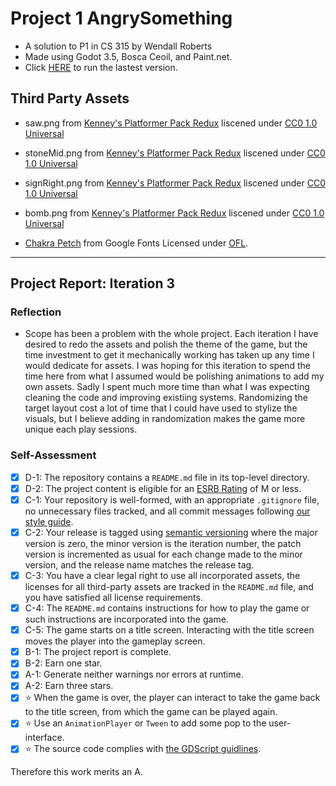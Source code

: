 
# Project 1 AngrySomething 
- A solution to P1 in CS 315 by Wendall Roberts
- Made using Godot 3.5, Bosca Ceoil, and Paint.net.
- Click [HERE](https://bsu-cs315.github.io/P1-waroberts/) to run the lastest version.


## Third Party Assets

- saw.png from [Kenney's Platformer Pack Redux](https://www.kenney.nl/assets/platformer-pack-redux) liscened under [CC0 1.0 Universal](http://creativecommons.org/publicdomain/zero/1.0/)

- stoneMid.png from [Kenney's Platformer Pack Redux](https://www.kenney.nl/assets/platformer-pack-redux) liscened under [CC0 1.0 Universal](http://creativecommons.org/publicdomain/zero/1.0/)

- signRight.png from [Kenney's Platformer Pack Redux](https://www.kenney.nl/assets/platformer-pack-redux) liscened under [CC0 1.0 Universal](http://creativecommons.org/publicdomain/zero/1.0/)

- bomb.png from [Kenney's Platformer Pack Redux](https://www.kenney.nl/assets/platformer-pack-redux) liscened under [CC0 1.0 Universal](http://creativecommons.org/publicdomain/zero/1.0/)

- [Chakra Petch](https://fonts.google.com/specimen/Chakra+Petch?query=Chakra+Petch) from Google Fonts Licensed under [OFL](licenses/OFL.txt).



***
## Project Report: Iteration 3

### Reflection
- Scope has been a problem with the whole project. Each iteration I have desired to redo the assets and polish the theme of the game, but the time investment to get it mechanically working has taken up any time I would dedicate for assets. I was hoping for this iteration to spend the time here from what I assumed would be polishing animations to add my own assets. Sadly I spent much more time than what I was expecting cleaning the code and improving existiing systems. Randomizing the target layout cost a lot of time that I could have used to stylize the visuals, but I believe adding in randomization makes the game more unique each play sessions.

### Self-Assessment

- [X] D-1: The repository contains a <code>README.md</code> file in its top-level directory.
- [X] D-2: The project content is eligible for an <a href="https://www.esrb.org/ratings-guide/">ESRB Rating</a> of M or less.
- [X] C-1: Your repository is well-formed, with an appropriate <code>.gitignore</code> file, no unnecessary files tracked, and all commit messages following <a href="https://cbea.ms/git-commit/">our style guide</a>.
- [X] C-2: Your release is tagged using <a href="https://semver.org/">semantic versioning</a> where the major version is zero, the minor version is the iteration number, the patch version is incremented as usual for each change made to the minor version, and the release name matches the release tag.
- [X] C-3: You have a clear legal right to use all incorporated assets, the licenses for all third-party assets are tracked in the <code>README.md</code> file, and you have satisfied all license requirements.
- [X] C-4: The <code>README.md</code> contains instructions for how to play the game or such instructions are incorporated into the game.
- [X] C-5: The game starts on a title screen. Interacting with the title screen moves the player into the gameplay screen.
- [X] B-1: The project report is complete.
- [X] B-2: Earn one star.
- [X] A-1: Generate neither warnings nor errors at runtime.
- [X] A-2: Earn three stars.
- [x] ⭐ When the game is over, the player can interact to take the game back to the title screen, from which the game can be played again.
- [X] ⭐ Use an <code>AnimationPlayer</code> or <code>Tween</code> to add some pop to the user-interface.
- [X] ⭐ The source code complies with [the GDScript guidlines](https://www.gdquest.com/docs/guidelines/best-practices/godot-gdscript/).

Therefore this work merits an A.